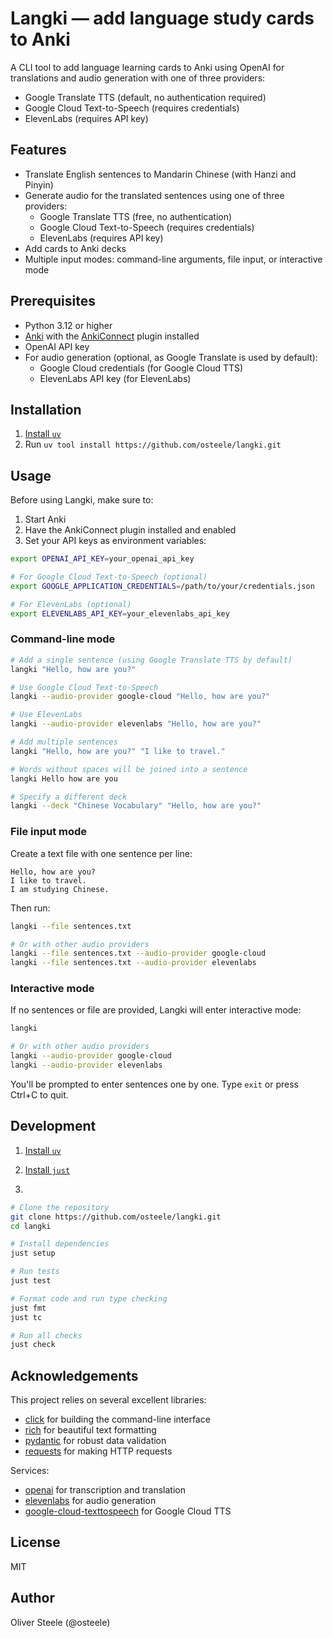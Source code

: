 # Langki — add language study cards to Anki

A CLI tool to add language learning cards to Anki using OpenAI for translations and audio generation with one of three providers:
- Google Translate TTS (default, no authentication required)
- Google Cloud Text-to-Speech (requires credentials)
- ElevenLabs (requires API key)

## Features

- Translate English sentences to Mandarin Chinese (with Hanzi and Pinyin)
- Generate audio for the translated sentences using one of three providers:
  - Google Translate TTS (free, no authentication)
  - Google Cloud Text-to-Speech (requires credentials)
  - ElevenLabs (requires API key)
- Add cards to Anki decks
- Multiple input modes: command-line arguments, file input, or interactive mode

## Prerequisites

- Python 3.12 or higher
- [Anki](https://apps.ankiweb.net/) with the [AnkiConnect](https://ankiweb.net/shared/info/2055492159) plugin installed
- OpenAI API key
- For audio generation (optional, as Google Translate is used by default):
  - Google Cloud credentials (for Google Cloud TTS)
  - ElevenLabs API key (for ElevenLabs)

## Installation

1. [Install `uv`](https://docs.astral.sh/uv/getting-started/installation/)
2. Run `uv tool install https://github.com/osteele/langki.git`

## Usage

Before using Langki, make sure to:

1. Start Anki
2. Have the AnkiConnect plugin installed and enabled
3. Set your API keys as environment variables:

```bash
export OPENAI_API_KEY=your_openai_api_key

# For Google Cloud Text-to-Speech (optional)
export GOOGLE_APPLICATION_CREDENTIALS=/path/to/your/credentials.json

# For ElevenLabs (optional)
export ELEVENLABS_API_KEY=your_elevenlabs_api_key
```

### Command-line mode

```bash
# Add a single sentence (using Google Translate TTS by default)
langki "Hello, how are you?"

# Use Google Cloud Text-to-Speech
langki --audio-provider google-cloud "Hello, how are you?"

# Use ElevenLabs
langki --audio-provider elevenlabs "Hello, how are you?"

# Add multiple sentences
langki "Hello, how are you?" "I like to travel."

# Words without spaces will be joined into a sentence
langki Hello how are you

# Specify a different deck
langki --deck "Chinese Vocabulary" "Hello, how are you?"
```

### File input mode

Create a text file with one sentence per line:

```
Hello, how are you?
I like to travel.
I am studying Chinese.
```

Then run:

```bash
langki --file sentences.txt

# Or with other audio providers
langki --file sentences.txt --audio-provider google-cloud
langki --file sentences.txt --audio-provider elevenlabs
```

### Interactive mode

If no sentences or file are provided, Langki will enter interactive mode:

```bash
langki

# Or with other audio providers
langki --audio-provider google-cloud
langki --audio-provider elevenlabs
```

You'll be prompted to enter sentences one by one. Type `exit` or press Ctrl+C to quit.

## Development

1. [Install `uv`](https://docs.astral.sh/uv/getting-started/installation/)
2. [Install `just`](https://just.systems/man/en/pre-built-binaries.html)

3.
```bash
# Clone the repository
git clone https://github.com/osteele/langki.git
cd langki

# Install dependencies
just setup

# Run tests
just test

# Format code and run type checking
just fmt
just tc

# Run all checks
just check
```
## Acknowledgements

This project relies on several excellent libraries:

- [click](https://github.com/pallets/click) for building the command-line interface
- [rich](https://github.com/Textualize/rich) for beautiful text formatting
- [pydantic](https://github.com/samuelcolvin/pydantic) for robust data validation
- [requests](https://github.com/psf/requests) for making HTTP requests

Services:
- [openai](https://github.com/openai/openai-python) for transcription and translation
- [elevenlabs](https://github.com/elevenlabs/elevenlabs-python) for audio generation
- [google-cloud-texttospeech](https://github.com/googleapis/python-texttospeech) for Google Cloud TTS

## License

MIT

## Author

Oliver Steele (@osteele)

